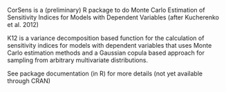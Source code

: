 CorSens is a (preliminary) R package to do Monte Carlo Estimation of Sensitivity Indices for Models with Dependent Variables (after Kucherenko et al. 2012)

K12 is a variance decomposition based function for the calculation of sensitivity indices for models with dependent variables that uses Monte Carlo estimation methods and a Gaussian copula based approach for sampling from arbitrary multivariate distributions.

See package documentation (in R) for more details (not yet available through CRAN)
